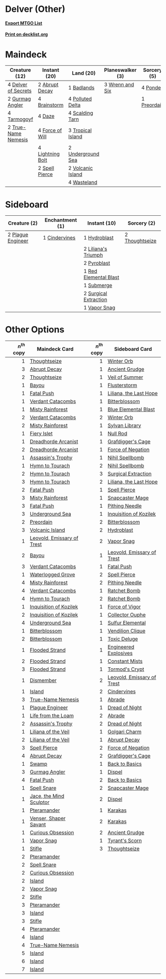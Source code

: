 # Delver (Other)

#### [Export MTGO List](../collection/Delver%20(Other)/Delver%20(Other).txt)
#### [Print on decklist.org](http://decklist.org/?deckmain=2%09Abrupt%20Decay%0A1%09Badlands%0A4%09Brainstorm%0A4%09Daze%0A4%09Delver%20of%20Secrets%0A4%09Force%20of%20Will%0A2%09Gurmag%20Angler%0A4%09Lightning%20Bolt%0A4%09Polluted%20Delta%0A4%09Ponder%0A1%09Preordain%0A4%09Scalding%20Tarn%0A2%09Spell%20Pierce%0A4%09Tarmogoyf%0A3%09Tropical%20Island%0A2%09True-Name%20Nemesis%0A2%09Underground%20Sea%0A2%09Volcanic%20Island%0A4%09Wasteland%0A3%09Wrenn%20and%20Six&deckside=1%09Cindervines%0A1%09Hydroblast%0A2%09Liliana's%20Triumph%0A2%09Plague%20Engineer%0A2%09Pyroblast%0A1%09Red%20Elemental%20Blast%0A1%09Submerge%0A2%09Surgical%20Extraction%0A2%09Thoughtseize%0A1%09Vapor%20Snag)
# Maindeck

|                                        Creature (12)                                         |                                      Instant (20)                                       |                                         Land (20)                                         |                                     Planeswalker (3)                                     |                                     Sorcery (5)                                      |
|----------------------------------------------------------------------------------------------|-----------------------------------------------------------------------------------------|-------------------------------------------------------------------------------------------|------------------------------------------------------------------------------------------|--------------------------------------------------------------------------------------|
|4 [Delver of Secrets](http://gatherer.wizards.com/Pages/Card/Details.aspx?multiverseid=226749)|2 [Abrupt Decay](http://gatherer.wizards.com/Pages/Card/Details.aspx?multiverseid=456061)|1 [Badlands](http://gatherer.wizards.com/Pages/Card/Details.aspx?multiverseid=878)         |3 [Wrenn and Six](http://gatherer.wizards.com/Pages/Card/Details.aspx?multiverseid=464166)|4 [Ponder](http://gatherer.wizards.com/Pages/Card/Details.aspx?multiverseid=451051)   |
|2 [Gurmag Angler](http://gatherer.wizards.com/Pages/Card/Details.aspx?multiverseid=391850)    |4 [Brainstorm](http://gatherer.wizards.com/Pages/Card/Details.aspx?multiverseid=3897)    |4 [Polluted Delta](http://gatherer.wizards.com/Pages/Card/Details.aspx?multiverseid=405104)|                                                                                          |1 [Preordain](http://gatherer.wizards.com/Pages/Card/Details.aspx?multiverseid=405347)|
|4 [Tarmogoyf](http://gatherer.wizards.com/Pages/Card/Details.aspx?multiverseid=136142)        |4 [Daze](http://gatherer.wizards.com/Pages/Card/Details.aspx?multiverseid=189255)        |4 [Scalding Tarn](http://gatherer.wizards.com/Pages/Card/Details.aspx?multiverseid=405107) |                                                                                          |                                                                                      |
|2 [True-Name Nemesis](http://gatherer.wizards.com/Pages/Card/Details.aspx?multiverseid=446104)|4 [Force of Will](http://gatherer.wizards.com/Pages/Card/Details.aspx?multiverseid=3107) |3 [Tropical Island](http://gatherer.wizards.com/Pages/Card/Details.aspx?multiverseid=884)  |                                                                                          |                                                                                      |
|                                                                                              |4 [Lightning Bolt](http://gatherer.wizards.com/Pages/Card/Details.aspx?multiverseid=806) |2 [Underground Sea](http://gatherer.wizards.com/Pages/Card/Details.aspx?multiverseid=886)  |                                                                                          |                                                                                      |
|                                                                                              |2 [Spell Pierce](http://gatherer.wizards.com/Pages/Card/Details.aspx?multiverseid=425876)|2 [Volcanic Island](http://gatherer.wizards.com/Pages/Card/Details.aspx?multiverseid=887)  |                                                                                          |                                                                                      |
|                                                                                              |                                                                                         |4 [Wasteland](http://gatherer.wizards.com/Pages/Card/Details.aspx?multiverseid=413790)     |                                                                                          |                                                                                      |


# Sideboard

|                                        Creature (2)                                        |                                    Enchantment (1)                                     |                                          Instant (10)                                          |                                       Sorcery (2)                                       |
|--------------------------------------------------------------------------------------------|----------------------------------------------------------------------------------------|------------------------------------------------------------------------------------------------|-----------------------------------------------------------------------------------------|
|2 [Plague Engineer](http://gatherer.wizards.com/Pages/Card/Details.aspx?multiverseid=464049)|1 [Cindervines](http://gatherer.wizards.com/Pages/Card/Details.aspx?multiverseid=457305)|1 [Hydroblast](http://gatherer.wizards.com/Pages/Card/Details.aspx?multiverseid=3915)           |2 [Thoughtseize](http://gatherer.wizards.com/Pages/Card/Details.aspx?multiverseid=438676)|
|                                                                                            |                                                                                        |2 [Liliana's Triumph](http://gatherer.wizards.com/Pages/Card/Details.aspx?multiverseid=461025)  |                                                                                         |
|                                                                                            |                                                                                        |2 [Pyroblast](http://gatherer.wizards.com/Pages/Card/Details.aspx?multiverseid=4083)            |                                                                                         |
|                                                                                            |                                                                                        |1 [Red Elemental Blast](http://gatherer.wizards.com/Pages/Card/Details.aspx?multiverseid=814)   |                                                                                         |
|                                                                                            |                                                                                        |1 [Submerge](http://gatherer.wizards.com/Pages/Card/Details.aspx?multiverseid=21296)            |                                                                                         |
|                                                                                            |                                                                                        |2 [Surgical Extraction](http://gatherer.wizards.com/Pages/Card/Details.aspx?multiverseid=397706)|                                                                                         |
|                                                                                            |                                                                                        |1 [Vapor Snag](http://gatherer.wizards.com/Pages/Card/Details.aspx?multiverseid=249373)         |                                                                                         |


# Other Options

|*n*<sup>th</sup> copy|                                            Maindeck Card                                            |*n*<sup>th</sup> copy|                                           Sideboard Card                                            |
|--------------------:|-----------------------------------------------------------------------------------------------------|--------------------:|-----------------------------------------------------------------------------------------------------|
|                    1|[Thoughtseize](http://gatherer.wizards.com/Pages/Card/Details.aspx?multiverseid=438676)              |                    1|[Winter Orb](http://gatherer.wizards.com/Pages/Card/Details.aspx?multiverseid=643)                   |
|                    3|[Abrupt Decay](http://gatherer.wizards.com/Pages/Card/Details.aspx?multiverseid=456061)              |                    1|[Ancient Grudge](http://gatherer.wizards.com/Pages/Card/Details.aspx?multiverseid=235600)            |
|                    2|[Thoughtseize](http://gatherer.wizards.com/Pages/Card/Details.aspx?multiverseid=438676)              |                    1|[Veil of Summer](http://gatherer.wizards.com/Pages/Card/Details.aspx?multiverseid=466952)            |
|                    1|[Bayou](http://gatherer.wizards.com/Pages/Card/Details.aspx?multiverseid=879)                        |                    1|[Flusterstorm](http://gatherer.wizards.com/Pages/Card/Details.aspx?multiverseid=228255)              |
|                    1|[Fatal Push](http://gatherer.wizards.com/Pages/Card/Details.aspx?multiverseid=423724)                |                    1|[Liliana, the Last Hope](http://gatherer.wizards.com/Pages/Card/Details.aspx?multiverseid=414388)    |
|                    1|[Verdant Catacombs](http://gatherer.wizards.com/Pages/Card/Details.aspx?multiverseid=405113)         |                    1|[Bitterblossom](http://gatherer.wizards.com/Pages/Card/Details.aspx?multiverseid=397701)             |
|                    1|[Misty Rainforest](http://gatherer.wizards.com/Pages/Card/Details.aspx?multiverseid=405102)          |                    1|[Blue Elemental Blast](http://gatherer.wizards.com/Pages/Card/Details.aspx?multiverseid=694)         |
|                    2|[Verdant Catacombs](http://gatherer.wizards.com/Pages/Card/Details.aspx?multiverseid=405113)         |                    2|[Winter Orb](http://gatherer.wizards.com/Pages/Card/Details.aspx?multiverseid=643)                   |
|                    2|[Misty Rainforest](http://gatherer.wizards.com/Pages/Card/Details.aspx?multiverseid=405102)          |                    1|[Sylvan Library](http://gatherer.wizards.com/Pages/Card/Details.aspx?multiverseid=2240)              |
|                    1|[Fiery Islet](http://gatherer.wizards.com/Pages/Card/Details.aspx?multiverseid=464187)               |                    1|[Null Rod](http://gatherer.wizards.com/Pages/Card/Details.aspx?multiverseid=383034)                  |
|                    1|[Dreadhorde Arcanist](http://gatherer.wizards.com/Pages/Card/Details.aspx?multiverseid=461052)       |                    1|[Grafdigger's Cage](http://gatherer.wizards.com/Pages/Card/Details.aspx?multiverseid=278452)         |
|                    2|[Dreadhorde Arcanist](http://gatherer.wizards.com/Pages/Card/Details.aspx?multiverseid=461052)       |                    1|[Force of Negation](http://gatherer.wizards.com/Pages/Card/Details.aspx?multiverseid=464001)         |
|                    1|[Assassin's Trophy](http://gatherer.wizards.com/Pages/Card/Details.aspx?multiverseid=452902)         |                    1|[Nihil Spellbomb](http://gatherer.wizards.com/Pages/Card/Details.aspx?multiverseid=442215)           |
|                    1|[Hymn to Tourach](http://gatherer.wizards.com/Pages/Card/Details.aspx?multiverseid=413634)           |                    2|[Nihil Spellbomb](http://gatherer.wizards.com/Pages/Card/Details.aspx?multiverseid=442215)           |
|                    2|[Hymn to Tourach](http://gatherer.wizards.com/Pages/Card/Details.aspx?multiverseid=413634)           |                    3|[Surgical Extraction](http://gatherer.wizards.com/Pages/Card/Details.aspx?multiverseid=397706)       |
|                    3|[Hymn to Tourach](http://gatherer.wizards.com/Pages/Card/Details.aspx?multiverseid=413634)           |                    2|[Liliana, the Last Hope](http://gatherer.wizards.com/Pages/Card/Details.aspx?multiverseid=414388)    |
|                    2|[Fatal Push](http://gatherer.wizards.com/Pages/Card/Details.aspx?multiverseid=423724)                |                    1|[Spell Pierce](http://gatherer.wizards.com/Pages/Card/Details.aspx?multiverseid=425876)              |
|                    3|[Misty Rainforest](http://gatherer.wizards.com/Pages/Card/Details.aspx?multiverseid=405102)          |                    1|[Snapcaster Mage](http://gatherer.wizards.com/Pages/Card/Details.aspx?multiverseid=227676)           |
|                    3|[Fatal Push](http://gatherer.wizards.com/Pages/Card/Details.aspx?multiverseid=423724)                |                    1|[Pithing Needle](http://gatherer.wizards.com/Pages/Card/Details.aspx?multiverseid=129526)            |
|                    3|[Underground Sea](http://gatherer.wizards.com/Pages/Card/Details.aspx?multiverseid=886)              |                    1|[Inquisition of Kozilek](http://gatherer.wizards.com/Pages/Card/Details.aspx?multiverseid=416897)    |
|                    2|[Preordain](http://gatherer.wizards.com/Pages/Card/Details.aspx?multiverseid=405347)                 |                    2|[Bitterblossom](http://gatherer.wizards.com/Pages/Card/Details.aspx?multiverseid=397701)             |
|                    3|[Volcanic Island](http://gatherer.wizards.com/Pages/Card/Details.aspx?multiverseid=887)              |                    2|[Hydroblast](http://gatherer.wizards.com/Pages/Card/Details.aspx?multiverseid=3915)                  |
|                    1|[Leovold, Emissary of Trest](http://gatherer.wizards.com/Pages/Card/Details.aspx?multiverseid=416834)|                    2|[Vapor Snag](http://gatherer.wizards.com/Pages/Card/Details.aspx?multiverseid=249373)                |
|                    2|[Bayou](http://gatherer.wizards.com/Pages/Card/Details.aspx?multiverseid=879)                        |                    1|[Leovold, Emissary of Trest](http://gatherer.wizards.com/Pages/Card/Details.aspx?multiverseid=416834)|
|                    3|[Verdant Catacombs](http://gatherer.wizards.com/Pages/Card/Details.aspx?multiverseid=405113)         |                    1|[Fatal Push](http://gatherer.wizards.com/Pages/Card/Details.aspx?multiverseid=423724)                |
|                    1|[Waterlogged Grove](http://gatherer.wizards.com/Pages/Card/Details.aspx?multiverseid=464198)         |                    2|[Spell Pierce](http://gatherer.wizards.com/Pages/Card/Details.aspx?multiverseid=425876)              |
|                    4|[Misty Rainforest](http://gatherer.wizards.com/Pages/Card/Details.aspx?multiverseid=405102)          |                    2|[Pithing Needle](http://gatherer.wizards.com/Pages/Card/Details.aspx?multiverseid=129526)            |
|                    4|[Verdant Catacombs](http://gatherer.wizards.com/Pages/Card/Details.aspx?multiverseid=405113)         |                    1|[Ratchet Bomb](http://gatherer.wizards.com/Pages/Card/Details.aspx?multiverseid=370623)              |
|                    4|[Hymn to Tourach](http://gatherer.wizards.com/Pages/Card/Details.aspx?multiverseid=413634)           |                    2|[Ratchet Bomb](http://gatherer.wizards.com/Pages/Card/Details.aspx?multiverseid=370623)              |
|                    1|[Inquisition of Kozilek](http://gatherer.wizards.com/Pages/Card/Details.aspx?multiverseid=416897)    |                    1|[Force of Vigor](http://gatherer.wizards.com/Pages/Card/Details.aspx?multiverseid=464113)            |
|                    2|[Inquisition of Kozilek](http://gatherer.wizards.com/Pages/Card/Details.aspx?multiverseid=416897)    |                    1|[Collector Ouphe](http://gatherer.wizards.com/Pages/Card/Details.aspx?multiverseid=464107)           |
|                    4|[Underground Sea](http://gatherer.wizards.com/Pages/Card/Details.aspx?multiverseid=886)              |                    1|[Sulfur Elemental](http://gatherer.wizards.com/Pages/Card/Details.aspx?multiverseid=122416)          |
|                    1|[Bitterblossom](http://gatherer.wizards.com/Pages/Card/Details.aspx?multiverseid=397701)             |                    1|[Vendilion Clique](http://gatherer.wizards.com/Pages/Card/Details.aspx?multiverseid=442065)          |
|                    2|[Bitterblossom](http://gatherer.wizards.com/Pages/Card/Details.aspx?multiverseid=397701)             |                    1|[Toxic Deluge](http://gatherer.wizards.com/Pages/Card/Details.aspx?multiverseid=376559)              |
|                    1|[Flooded Strand](http://gatherer.wizards.com/Pages/Card/Details.aspx?multiverseid=405098)            |                    1|[Engineered Explosives](http://gatherer.wizards.com/Pages/Card/Details.aspx?multiverseid=50139)      |
|                    2|[Flooded Strand](http://gatherer.wizards.com/Pages/Card/Details.aspx?multiverseid=405098)            |                    1|[Constant Mists](http://gatherer.wizards.com/Pages/Card/Details.aspx?multiverseid=5123)              |
|                    3|[Flooded Strand](http://gatherer.wizards.com/Pages/Card/Details.aspx?multiverseid=405098)            |                    1|[Tormod's Crypt](http://gatherer.wizards.com/Pages/Card/Details.aspx?multiverseid=389723)            |
|                    1|[Dismember](http://gatherer.wizards.com/Pages/Card/Details.aspx?multiverseid=382182)                 |                    2|[Leovold, Emissary of Trest](http://gatherer.wizards.com/Pages/Card/Details.aspx?multiverseid=416834)|
|                    1|[Island](http://gatherer.wizards.com/Pages/Card/Details.aspx?multiverseid=439857)                    |                    2|[Cindervines](http://gatherer.wizards.com/Pages/Card/Details.aspx?multiverseid=457305)               |
|                    3|[True-Name Nemesis](http://gatherer.wizards.com/Pages/Card/Details.aspx?multiverseid=446104)         |                    1|[Abrade](http://gatherer.wizards.com/Pages/Card/Details.aspx?multiverseid=430772)                    |
|                    1|[Plague Engineer](http://gatherer.wizards.com/Pages/Card/Details.aspx?multiverseid=464049)           |                    1|[Dread of Night](http://gatherer.wizards.com/Pages/Card/Details.aspx?multiverseid=14580)             |
|                    1|[Life from the Loam](http://gatherer.wizards.com/Pages/Card/Details.aspx?multiverseid=338409)        |                    2|[Abrade](http://gatherer.wizards.com/Pages/Card/Details.aspx?multiverseid=430772)                    |
|                    2|[Assassin's Trophy](http://gatherer.wizards.com/Pages/Card/Details.aspx?multiverseid=452902)         |                    2|[Dread of Night](http://gatherer.wizards.com/Pages/Card/Details.aspx?multiverseid=14580)             |
|                    1|[Liliana of the Veil](http://gatherer.wizards.com/Pages/Card/Details.aspx?multiverseid=235597)       |                    1|[Golgari Charm](http://gatherer.wizards.com/Pages/Card/Details.aspx?multiverseid=405245)             |
|                    2|[Liliana of the Veil](http://gatherer.wizards.com/Pages/Card/Details.aspx?multiverseid=235597)       |                    1|[Abrupt Decay](http://gatherer.wizards.com/Pages/Card/Details.aspx?multiverseid=456061)              |
|                    3|[Spell Pierce](http://gatherer.wizards.com/Pages/Card/Details.aspx?multiverseid=425876)              |                    2|[Force of Negation](http://gatherer.wizards.com/Pages/Card/Details.aspx?multiverseid=464001)         |
|                    4|[Abrupt Decay](http://gatherer.wizards.com/Pages/Card/Details.aspx?multiverseid=456061)              |                    2|[Grafdigger's Cage](http://gatherer.wizards.com/Pages/Card/Details.aspx?multiverseid=278452)         |
|                    1|[Swamp](http://gatherer.wizards.com/Pages/Card/Details.aspx?multiverseid=439858)                     |                    1|[Back to Basics](http://gatherer.wizards.com/Pages/Card/Details.aspx?multiverseid=456642)            |
|                    3|[Gurmag Angler](http://gatherer.wizards.com/Pages/Card/Details.aspx?multiverseid=391850)             |                    1|[Dispel](http://gatherer.wizards.com/Pages/Card/Details.aspx?multiverseid=401858)                    |
|                    4|[Fatal Push](http://gatherer.wizards.com/Pages/Card/Details.aspx?multiverseid=423724)                |                    2|[Back to Basics](http://gatherer.wizards.com/Pages/Card/Details.aspx?multiverseid=456642)            |
|                    1|[Spell Snare](http://gatherer.wizards.com/Pages/Card/Details.aspx?multiverseid=446100)               |                    2|[Snapcaster Mage](http://gatherer.wizards.com/Pages/Card/Details.aspx?multiverseid=227676)           |
|                    1|[Jace, the Mind Sculptor](http://gatherer.wizards.com/Pages/Card/Details.aspx?multiverseid=442051)   |                    2|[Dispel](http://gatherer.wizards.com/Pages/Card/Details.aspx?multiverseid=401858)                    |
|                    1|[Pteramander](http://gatherer.wizards.com/Pages/Card/Details.aspx?multiverseid=457191)               |                    1|[Karakas](http://gatherer.wizards.com/Pages/Card/Details.aspx?multiverseid=413782)                   |
|                    1|[Venser, Shaper Savant](http://gatherer.wizards.com/Pages/Card/Details.aspx?multiverseid=136209)     |                    2|[Karakas](http://gatherer.wizards.com/Pages/Card/Details.aspx?multiverseid=413782)                   |
|                    1|[Curious Obsession](http://gatherer.wizards.com/Pages/Card/Details.aspx?multiverseid=439692)         |                    2|[Ancient Grudge](http://gatherer.wizards.com/Pages/Card/Details.aspx?multiverseid=235600)            |
|                    1|[Vapor Snag](http://gatherer.wizards.com/Pages/Card/Details.aspx?multiverseid=249373)                |                    1|[Tyrant's Scorn](http://gatherer.wizards.com/Pages/Card/Details.aspx?multiverseid=461152)            |
|                    1|[Stifle](http://gatherer.wizards.com/Pages/Card/Details.aspx?multiverseid=382377)                    |                    3|[Thoughtseize](http://gatherer.wizards.com/Pages/Card/Details.aspx?multiverseid=438676)              |
|                    2|[Pteramander](http://gatherer.wizards.com/Pages/Card/Details.aspx?multiverseid=457191)               |                     |                                                                                                     |
|                    2|[Spell Snare](http://gatherer.wizards.com/Pages/Card/Details.aspx?multiverseid=446100)               |                     |                                                                                                     |
|                    2|[Curious Obsession](http://gatherer.wizards.com/Pages/Card/Details.aspx?multiverseid=439692)         |                     |                                                                                                     |
|                    2|[Island](http://gatherer.wizards.com/Pages/Card/Details.aspx?multiverseid=439857)                    |                     |                                                                                                     |
|                    2|[Vapor Snag](http://gatherer.wizards.com/Pages/Card/Details.aspx?multiverseid=249373)                |                     |                                                                                                     |
|                    2|[Stifle](http://gatherer.wizards.com/Pages/Card/Details.aspx?multiverseid=382377)                    |                     |                                                                                                     |
|                    3|[Pteramander](http://gatherer.wizards.com/Pages/Card/Details.aspx?multiverseid=457191)               |                     |                                                                                                     |
|                    3|[Island](http://gatherer.wizards.com/Pages/Card/Details.aspx?multiverseid=439857)                    |                     |                                                                                                     |
|                    3|[Stifle](http://gatherer.wizards.com/Pages/Card/Details.aspx?multiverseid=382377)                    |                     |                                                                                                     |
|                    4|[Pteramander](http://gatherer.wizards.com/Pages/Card/Details.aspx?multiverseid=457191)               |                     |                                                                                                     |
|                    4|[Island](http://gatherer.wizards.com/Pages/Card/Details.aspx?multiverseid=439857)                    |                     |                                                                                                     |
|                    4|[True-Name Nemesis](http://gatherer.wizards.com/Pages/Card/Details.aspx?multiverseid=446104)         |                     |                                                                                                     |
|                    5|[Island](http://gatherer.wizards.com/Pages/Card/Details.aspx?multiverseid=439857)                    |                     |                                                                                                     |
|                    6|[Island](http://gatherer.wizards.com/Pages/Card/Details.aspx?multiverseid=439857)                    |                     |                                                                                                     |
|                    7|[Island](http://gatherer.wizards.com/Pages/Card/Details.aspx?multiverseid=439857)                    |                     |                                                                                                     |

